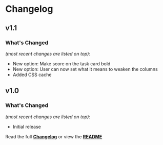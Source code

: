 # Changelog


## v1.1

### What's Changed

_(most recent changes are listed on top):_
- New option: Make score on the task card bold
- New option: User can now set what it means to weaken the columns
- Added CSS cache


## v1.0

### What's Changed

_(most recent changes are listed on top):_
- Initial release


Read the full [**Changelog**](../master/changelog.md "See changes") or view the [**README**](../master/README.md "View README")
